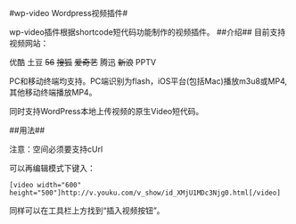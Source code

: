 #wp-video Wordpress视频插件#

wp-video插件根据shortcode短代码功能制作的视频插件。
##介绍##
目前支持视频网站：

优酷
土豆
<del>56</del>
<del>搜狐</del>
<del>爱奇艺</del>
腾迅
<del>新浪</del>
PPTV


PC和移动终端均支持。PC端识别为flash，iOS平台(包括Mac)播放m3u8或MP4,其他移动终端播放MP4。

同时支持WordPress本地上传视频的原生Video短代码。

##用法##

注意：空间必须要支持cUrl

可以再编辑模式下键入：

    [video width="600" height="500"]http://v.youku.com/v_show/id_XMjU1MDc3Njg0.html[/video]

同样可以在工具栏上方找到“插入视频按钮”。


